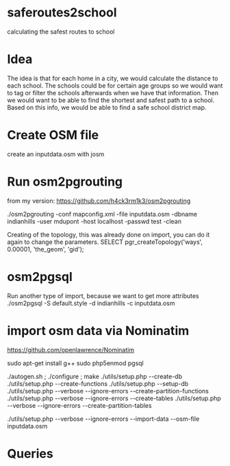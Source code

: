 saferoutes2school
=================

calculating the safest routes to school


Idea
====
The idea is that for each home in a city, we would calculate the distance to
each school. The schools could be for certain age groups so we would want to
tag or filter the schools afterwards when we have that information.
Then we would want to be able to find the shortest and safest path to a
school. Based on this info, we would be able to find a safe school district
map.

 	
Create OSM file
===============
create an inputdata.osm with josm 

Run osm2pgrouting
=================
from my version:
https://github.com/h4ck3rm1k3/osm2pgrouting

./osm2pgrouting  -conf mapconfig.xml -file inputdata.osm  -dbname indianhills -user mdupont -host localhost -passwd test -clean

Creating of the topology, this was already done on import, you can do it again
to change the parameters. 
SELECT pgr_createTopology('ways', 0.00001, 'the_geom', 'gid');


osm2pgsql
=========

Run another type of import, because we want to get more attributes
./osm2pgsql  -S default.style -d indianhills -c inputdata.osm
  
import osm data via Nominatim 
=============================


https://github.com/openlawrence/Nominatim

sudo apt-get install g++
sudo php5enmod pgsql
  
./autogen.sh ;  ./configure ;  make
./utils/setup.php --create-db 
./utils/setup.php --create-functions
./utils/setup.php --setup-db
./utils/setup.php  --verbose --ignore-errors --create-partition-functions
./utils/setup.php  --verbose --ignore-errors --create-tables
./utils/setup.php  --verbose --ignore-errors --create-partition-tables

./utils/setup.php  --verbose --ignore-errors --import-data --osm-file inputdata.osm 

Queries
=======

